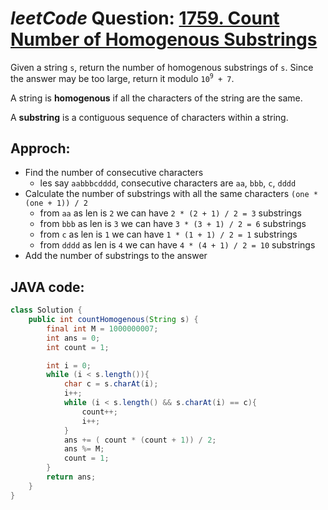 # _leetCode_ Question: [1759. Count Number of Homogenous Substrings](https://leetcode.com/problems/count-number-of-homogenous-substrings/)

Given a string `s`, return the number of homogenous substrings of `s`. Since the answer may be too large, return it modulo `10`<sup>`9`</sup>` + 7`.

A string is **homogenous** if all the characters of the string are the same.

A **substring** is a contiguous sequence of characters within a string.

## Approch:

- Find the number of consecutive characters
  - les say `aabbbcdddd`, consecutive characters are `aa`, `bbb`, `c`, `dddd`
- Calculate the number of substrings with all the same characters `(one * (one + 1)) / 2`
  - from `aa` as len is `2` we can have `2 * (2 + 1) / 2 = 3` substrings
  - from `bbb` as len is `3` we can have `3 * (3 + 1) / 2 = 6` substrings
  - from `c` as len is `1` we can have `1 * (1 + 1) / 2 = 1` substrings
  - from `dddd` as len is `4` we can have `4 * (4 + 1) / 2 = 10` substrings
- Add the number of substrings to the answer

## JAVA code:

```JAVA
class Solution {
    public int countHomogenous(String s) {
        final int M = 1000000007;
        int ans = 0;
        int count = 1;

        int i = 0;
        while (i < s.length()){
            char c = s.charAt(i);
            i++;
            while (i < s.length() && s.charAt(i) == c){
                count++;
                i++;
            }
            ans += ( count * (count + 1)) / 2;
            ans %= M;
            count = 1;
        }
        return ans;
    }
}
```
